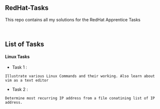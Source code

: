 ## RedHat-Tasks

This repo contains all my solutions for the RedHat Apprentice Tasks

<br/>

## List of Tasks
#### **Linux Tasks**
  - Task 1 : 
  ```
  Illustrate various Linux Commands and their working. Also learn about vim as a text editor
  ```
  - Task 2 : 
  ```
  Determine most recurring IP address from a file conatining list of IP address.
  ```